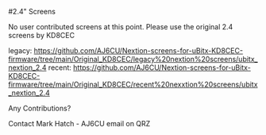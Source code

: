#2.4" Screens

No user contributed screens at this point.
Please use the original 2.4 screens by KD8CEC

legacy: https://github.com/AJ6CU/Nextion-screens-for-uBitx-KD8CEC-firmware/tree/main/Original_KD8CEC/legacy%20nextion%20screens/ubitx_nextion_2.4
recent: https://github.com/AJ6CU/Nextion-screens-for-uBitx-KD8CEC-firmware/tree/main/Original_KD8CEC/recent%20nexxtion%20screens/ubitx_nextion_2.4

Any Contributions?

Contact Mark Hatch - AJ6CU  email on QRZ